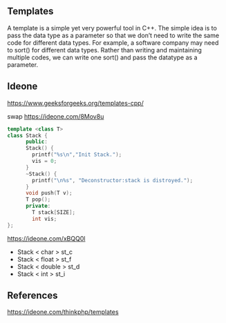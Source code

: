 ## Templates

A template is a simple yet very powerful tool in C++. The simple idea is to pass the data type as a parameter so that we don’t need to write the same code for different data types. For example, a software company may need to sort() for different data types. Rather than writing and maintaining multiple codes, we can write one sort() and pass the datatype as a parameter. 
## 

## Ideone

https://www.geeksforgeeks.org/templates-cpp/

swap https://ideone.com/8Mov8u

```c++
template <class T>
class Stack {
      public:
      Stack() {
        printf("%s\n","Init Stack.");
        vis = 0;
      }
      ~Stack() {
        printf("\n%s", "Deconstructor:stack is distroyed.");
      }
      void push(T v);
      T pop();
      private:
        T stack[SIZE];
        int vis;
};

```
https://ideone.com/xBQQ0l
* Stack < char > st_c  
* Stack < float > st_f
* Stack < double > st_d
* Stack < int > st_i


## References

https://ideone.com/thinkphp/templates
